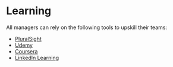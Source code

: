 # Learning

All managers can rely on the following tools to upskill their teams:

* [PluralSight](https://www.pluralsight.com/)
* [Udemy](https://www.udemy.com/)
* [Coursera](https://www.coursera.org/)
* [LinkedIn Learning](https://www.linkedin.com/learning/)
